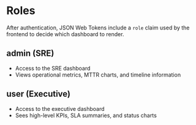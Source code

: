 # Roles

After authentication, JSON Web Tokens include a `role` claim used by the frontend to decide which dashboard to render.

## admin (SRE)
- Access to the SRE dashboard
- Views operational metrics, MTTR charts, and timeline information

## user (Executive)
- Access to the executive dashboard
- Sees high-level KPIs, SLA summaries, and status charts
